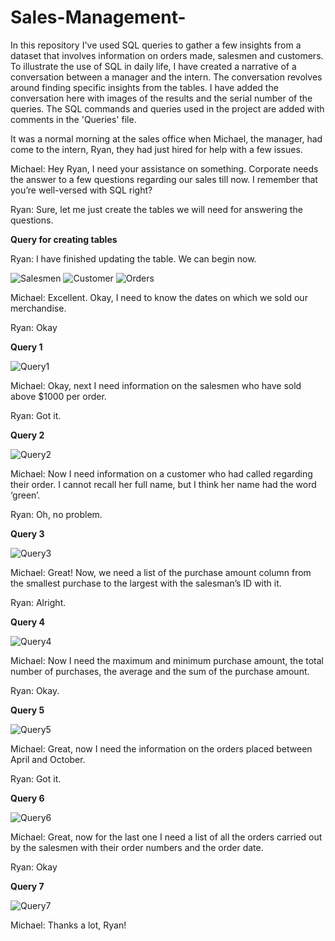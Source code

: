 # Sales-Management-
In this repository I've used SQL queries to gather a few insights from a dataset that involves information on orders made, salesmen and customers. 
To illustrate the use of SQL in daily life, I have created a narrative of a conversation between a manager and the intern. The conversation revolves around finding specific insights from the tables. I have added the conversation here with images of the results and the serial number of the queries. The SQL commands and queries used in the project are added with comments in the 'Queries' file.  

It was a normal morning at the sales office when Michael, the manager, had come to the intern, Ryan, they had just hired for help with a few issues. 

Michael: Hey Ryan, I need your assistance on something. Corporate needs the answer to a few questions regarding our sales till now. I remember that you’re well-versed with SQL right? 

Ryan: Sure, let me just create the tables we will need for answering the questions. 

**Query for creating tables**

Ryan: I have finished updating the table. We can begin now. 

![Salesmen](https://user-images.githubusercontent.com/70691862/195772562-243c4c41-b8af-4f27-b73d-92af8781385c.png)
![Customer](https://user-images.githubusercontent.com/70691862/195773285-aa371dc7-4f74-4baa-b4b5-98c1207ba359.png)
![Orders](https://user-images.githubusercontent.com/70691862/195773392-d13de375-5474-44c8-bbfe-d2dc26652669.png)


Michael: Excellent. Okay, I need to know the dates on which we sold our merchandise. 

Ryan: Okay

**Query 1**

![Query1](https://user-images.githubusercontent.com/70691862/195774951-0e445759-97f8-481c-8815-e7ce8d3759ce.png)

Michael: Okay, next I need information on the salesmen who have sold above $1000 per order. 

Ryan: Got it. 

**Query 2**  

![Query2](https://user-images.githubusercontent.com/70691862/195774955-7d8770b3-23ff-48cb-92c7-0f97cd9ae426.png)

Michael: Now I need information on a customer who had called regarding their order. I cannot recall her full name, but I think her name had the word ‘green’. 

Ryan: Oh, no problem. 

**Query 3** 

![Query3](https://user-images.githubusercontent.com/70691862/195775010-c9ccd235-074d-41f6-8037-8984124ef97c.png)

Michael: Great! Now, we need a list of the purchase amount column from the smallest purchase to the largest with the salesman’s ID with it. 

Ryan: Alright.

**Query 4** 

![Query4](https://user-images.githubusercontent.com/70691862/195775320-a619fde5-6e0b-40ae-b197-f80d93e2171b.png)

Michael: Now I need the maximum and minimum purchase amount, the total number of purchases, the average and the sum of the purchase amount. 

Ryan: Okay. 

**Query 5** 

![Query5](https://user-images.githubusercontent.com/70691862/195775334-5784dd95-f284-4de5-b383-22c1a4919133.png)

Michael: Great, now I need the information on the orders placed between April and October. 

Ryan: Got it.  

**Query 6** 

![Query6](https://user-images.githubusercontent.com/70691862/195775346-2e235f47-cdc4-4807-842a-e4229346231d.png)

Michael: Great, now for the last one I need a list of all the orders carried out by the salesmen with their order numbers and the order date. 

Ryan: Okay

**Query 7**

![Query7](https://user-images.githubusercontent.com/70691862/195775363-e14e2f6d-6fac-475d-b8fa-14d4e377809e.png)

Michael: Thanks a lot, Ryan!

